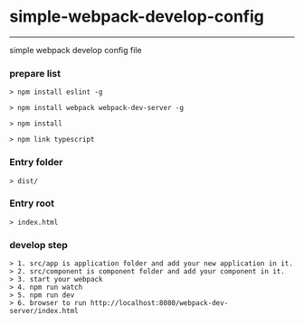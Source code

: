 # simple-webpack-develop-config
-------------------------------
simple webpack develop config file

### prepare list
`
    > npm install eslint -g
`

`
    > npm install webpack webpack-dev-server -g
`

`
    > npm install
`

`
    > npm link typescript
`

### Entry folder
    > dist/
### Entry root
    > index.html

### develop step
    > 1. src/app is application folder and add your new application in it.
    > 2. src/component is component folder and add your component in it.
    > 3. start your webpack
    > 4. npm run watch
    > 5. npm run dev
    > 6. browser to run http://localhost:8080/webpack-dev-server/index.html
